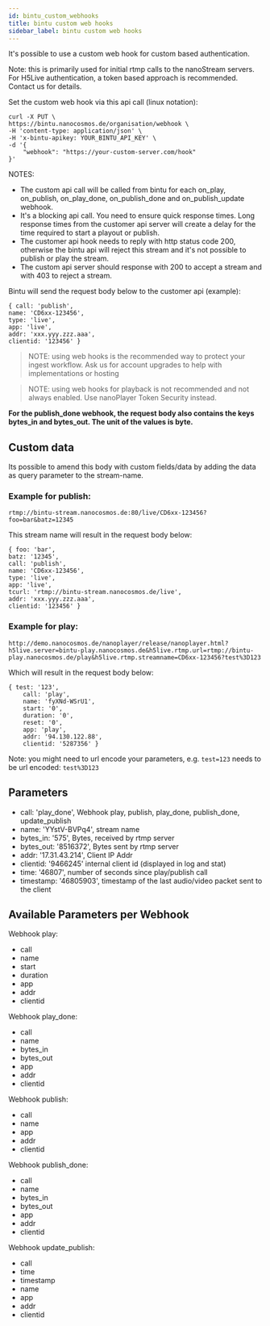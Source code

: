 ```yaml
---
id: bintu_custom_webhooks
title: bintu custom web hooks
sidebar_label: bintu custom web hooks
---
```


It's possible to use a custom web hook for custom based authentication. 

Note: this is primarily used for initial rtmp calls to the nanoStream servers.
For H5Live authentication, a token based approach is recommended. Contact us for details.

Set the custom web hook via this api call (linux notation): 

```
curl -X PUT \
https://bintu.nanocosmos.de/organisation/webhook \
-H 'content-type: application/json' \
-H 'x-bintu-apikey: YOUR_BINTU_API_KEY' \
-d '{
    "webhook": "https://your-custom-server.com/hook"
}'
```


NOTES:

- The custom api call will be called from bintu for each on\_play, on\_publish, on\_play\_done, on\_publish\_done and on\_publish\_update webhook. 
- It's a blocking api call. You need to ensure quick response times. Long response times from the customer api server will create a delay for the time required to start a playout or publish. 
- The customer api hook needs to reply with http status code 200, otherwise the bintu api will reject this stream and it's not possible to publish or play the stream. 
- The custom api server should response with 200 to accept a stream and with 403 to reject a stream.

Bintu will send the request body below to the customer api (example):

```
{ call: 'publish',
name: 'CD6xx-123456',
type: 'live',
app: 'live',
addr: 'xxx.yyy.zzz.aaa',
clientid: '123456' }
```

> NOTE: using web hooks is the recommended way to protect your ingest workflow. Ask us for account upgrades to help with implementations or hosting

> NOTE: using web hooks for playback is not recommended and not always enabled. Use nanoPlayer Token Security instead.

**For the publish\_done webhook, the request body also contains the keys bytes\_in and bytes\_out. The unit of the values is byte.**

## Custom data

Its possible to amend this body with custom fields/data by adding the data as query parameter to the stream-name.

### Example for publish:

`rtmp://bintu-stream.nanocosmos.de:80/live/CD6xx-123456?foo=bar&batz=12345`

This stream name will result in the request body below:


    { foo: 'bar',
    batz: '12345',
    call: 'publish',
    name: 'CD6xx-123456',
    type: 'live',
    app: 'live',
    tcurl: 'rtmp://bintu-stream.nanocosmos.de/live',
    addr: 'xxx.yyy.zzz.aaa',
    clientid: '123456' }
    

### Example for play:

`http://demo.nanocosmos.de/nanoplayer/release/nanoplayer.html?h5live.server=bintu-play.nanocosmos.de&h5live.rtmp.url=rtmp://bintu-play.nanocosmos.de/play&h5live.rtmp.streamname=CD6xx-123456?test%3D123`

Which will result in the request body below:

```
{ test: '123',
    call: 'play',
    name: 'fyXNd-WSrU1',
    start: '0',
    duration: '0',
    reset: '0',
    app: 'play',
    addr: '94.130.122.88',
    clientid: '5287356' }
```

Note: you might need to url encode your parameters, e.g. `test=123` needs to be url encoded: `test%3D123`

## Parameters

- call: 'play\_done',  Webhook play, publish, play\_done, publish\_done, update\_publish
- name: 'YYstV-BVPq4', stream name
- bytes\_in: '575', Bytes, received by rtmp server
- bytes\_out: '8516372', Bytes sent by rtmp server
- addr: '17.31.43.214', Client IP Addr
- clientid: '9466245' internal client id (displayed in log and stat)
- time: '46807', number of seconds since play/publish call
- timestamp: '46805903', timestamp of the last audio/video packet sent to the client

## Available Parameters per Webhook

Webhook play:

- call
- name
- start
- duration
- app
- addr
- clientid

Webhook play\_done:

- call
- name
- bytes\_in
- bytes\_out
- app
- addr
- clientid

Webhook publish:

- call
- name
- app
- addr
- clientid

Webhook publish\_done:

- call
- name
- bytes\_in
- bytes\_out
- app
- addr
- clientid

Webhook update\_publish:

- call
- time
- timestamp
- name
- app
- addr
- clientid

